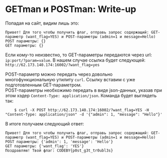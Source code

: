 # GETman и POSTman: Write-up #
Попадая на сайт, видим лишь это:

    Привет! Для того чтобы получить флаг, отправь запрос содержащий: GET-параметр (want_flag=YES) и POST-параметры (admin=1 и message=Hello)
    POST параметры: {}
    GET параметры: {}

Если кому-то неизвестно, то GET-параметры передаются через url: `ip:port/?param=value`.
В нашем случае ссылка будет следующей: `http://62.173.140.174:16002/?want_flag=yes`

POST-параметр можно передать через довольно многофункциональную утилиту `curl`. Ссылку вставим с уже подготовленным GET-параметром.<br/>
POST-параметры необхожимо передать в виде json-данных, указав при этом хэдер `Content-Type: application/json`. Команда будет выглядеть так:
        
        $ curl -X POST http://62.173.140.174:16002/?want_flag=YES -H "Content-Type: application/json" -d '{"admin": 1, "message": "Hello"}'

В итоге получаем следующий ответ:

    Привет! Для того чтобы получить флаг, отправь запрос содержащий: GET-параметр (want_flag=YES) и POST-параметры (admin=1 и message=Hello)
    POST параметры: {'admin': 1, 'message': 'Hello'}
    GET параметры: {'want_flag': 'YES'}
    Поздравляю! Твой флаг: CODEBY{p0st_g3t_tr0ubl3s} 
